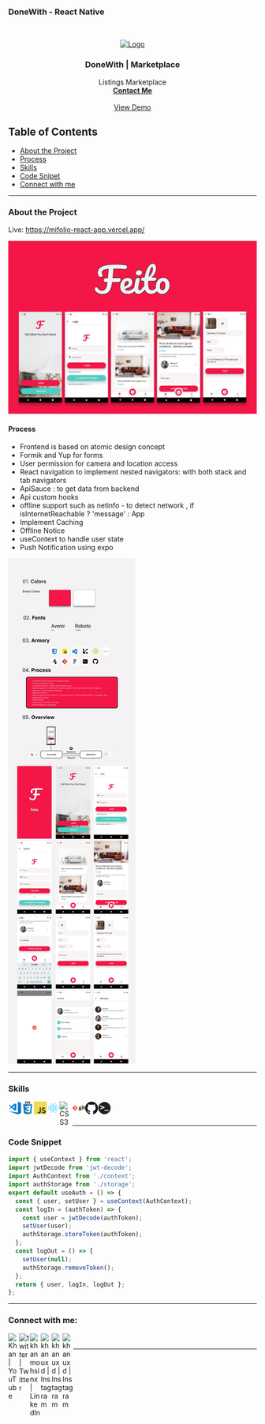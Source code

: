 ### DoneWith - React Native

<br />
<p align="center">
  <a href="https://mifolio-react-app.vercel.app/">
    <img src="./src/assets/img/clock.svg" alt="Logo" width="120" height="120">
  </a>

  <h3 align="center">DoneWith | Marketplace </h3>

  <p align="center">
Listings Marketplace <br />
    <a href="uxdkhan@gmail.com"><strong>Contact Me</strong></a>
    <br />
    <br />
    <a href="https://mifolio-react-app.vercel.app/">View Demo</a>

   </p>
</p>

## Table of Contents

- [About the Project](#about-the-project)
- [Process](#process)
- [Skills](#skills)
- [Code Snipet](#code)
- [Connect with me](#Contact)

---

### About the Project

Live: https://mifolio-react-app.vercel.app/

<img src="./app/assets/done-cover.jpg">

#### Process

- Frontend is based on atomic design concept
- Formik and Yup for forms
- User permission for camera and location access
- React navigation to implement nested navigators: with both stack and tab navigators
- ApiSauce : to get data from backend
- Api custom hooks
- offline support such as netinfo - to detect network , if isInternetReachable ? 'message' : App
- Implement Caching
- Offline Notice
- useContext to handle user state
- Push Notification using expo

<img src="./app/assets/done.jpg">

---

### Skills

[<img align="left" alt="Visual Studio Code" width="26px" src="https://raw.githubusercontent.com/github/explore/80688e429a7d4ef2fca1e82350fe8e3517d3494d/topics/visual-studio-code/visual-studio-code.png" />][youtube]

[<img align="left" alt="CSS3" width="26px" src="https://raw.githubusercontent.com/github/explore/80688e429a7d4ef2fca1e82350fe8e3517d3494d/topics/css/css.png" />][youtube]
[<img align="left" alt="JavaScript" width="26px" src="https://raw.githubusercontent.com/github/explore/80688e429a7d4ef2fca1e82350fe8e3517d3494d/topics/javascript/javascript.png" />][youtube]
[<img align="left" alt="React" width="26px" src="https://raw.githubusercontent.com/github/explore/80688e429a7d4ef2fca1e82350fe8e3517d3494d/topics/react/react.png" />][youtube]
[<img align="left" alt="CSS3" width="26px" src="https://www.cdnpkg.com/fontisto/file/nodejs.png" />][youtube]
[<img align="left" alt="Git" width="26px" src="https://raw.githubusercontent.com/github/explore/80688e429a7d4ef2fca1e82350fe8e3517d3494d/topics/git/git.png" />][youtube]
[<img align="left" alt="GitHub" width="26px" src="https://raw.githubusercontent.com/github/explore/78df643247d429f6cc873026c0622819ad797942/topics/github/github.png" />][youtube]
[<img align="left" alt="Terminal" width="26px" src="https://raw.githubusercontent.com/github/explore/80688e429a7d4ef2fca1e82350fe8e3517d3494d/topics/terminal/terminal.png" />][youtube]
<br />
<br />

---

### Code Snippet

```javascript
import { useContext } from 'react';
import jwtDecode from 'jwt-decode';
import AuthContext from './context';
import authStorage from './storage';
export default useAuth = () => {
  const { user, setUser } = useContext(AuthContext);
  const logIn = (authToken) => {
    const user = jwtDecode(authToken);
    setUser(user);
    authStorage.storeToken(authToken);
  };
  const logOut = () => {
    setUser(null);
    authStorage.removeToken();
  };
  return { user, logIn, logOut };
};
```

---

### Connect with me:

[<img align="left" alt="Khan | YouTube" width="22px" src="https://cdn.jsdelivr.net/npm/simple-icons@v3/icons/youtube.svg" />][youtube]

[<img align="left" alt="twitter | Twitter" width="22px" src="https://cdn.jsdelivr.net/npm/simple-icons@v3/icons/twitter.svg" />][twitter]
[<img align="left" alt="khanmohsinx | LinkedIn" width="22px" src="https://cdn.jsdelivr.net/npm/simple-icons@v3/icons/linkedin.svg" />][linkedin]
[<img align="left" alt="khanuxd | Instagram" width="22px" src="https://cdn.jsdelivr.net/npm/simple-icons@v3/icons/instagram.svg" />][instagram]
[<img align="left" alt="khanuxd | Instagram" width="22px" src="https://cdn.jsdelivr.net/npm/simple-icons@3.13.0/icons/behance.svg" />][behance]
[<img align="left" alt="khanuxd | Instagram" width="22px" src="https://cdn.jsdelivr.net/npm/simple-icons@3.13.0/icons/dribbble.svg" />][dribble]
<br />

---

[youtube]: https://www.youtube.com/channel/UC96rVfdTKsjZpREnH6CaCOw
[twitter]: https://twitter.com/uxdkhan
[linkedin]: https://www.linkedin.com/in/uxdkhan
[instagram]: https://www.instagram.com/uxdkhan/
[behance]: https://www.behance.net/Khan_Mohsin
[dribble]: https://dribbble.com/uxdkhan
